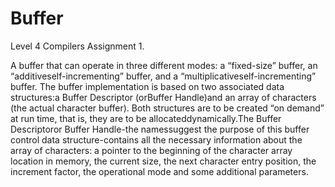 # Buffer
Level 4 Compilers Assignment 1. 

A buffer that can operate in three different modes: a “fixed-size” buffer, an “additiveself-incrementing” buffer, and a “multiplicativeself-incrementing” buffer. The buffer implementation is based on two associated data structures:a Buffer Descriptor (orBuffer Handle)and an array of characters (the actual character buffer). Both structures are to be created “on demand” at run time, that is, they are to be allocateddynamically.The Buffer Descriptoror Buffer Handle-the namessuggest the purpose of this buffer control data structure-contains all the necessary information about the array of characters: a pointer to the beginning of the character array location in memory, the current size, the next character entry position, the increment factor, the operational mode and some additional parameters.

